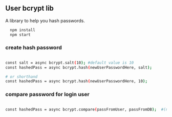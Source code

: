 ## User bcrypt lib

A library to help you hash passwords.

```bash
  npm install
  npm start  
```

### create hash password
```bash

const salt = async bcrypt.salt(10); #default value is 10  
const hashedPass = async bcrypt.hash(newUserPasswordHere, salt);  

# or shorthand
const hashedPass = async bcrypt.hash(newUserPasswordHere, 10);  

```

### compare password for login user
```bash

const hashedPass = async bcrypt.compare(passFromUser, passFromDB);  #(normalPass, bcryptPass)

```